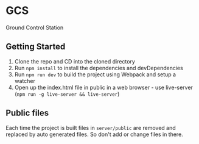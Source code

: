 # GCS
Ground Control Station

## Getting Started
1. Clone the repo and CD into the cloned directory
2. Run `npm install` to install the dependencies and devDependencies
3. Run `npm run dev` to build the project using Webpack and setup a watcher
4. Open up the index.html file in public in a web browser - use live-server (`npm run -g live-server && live-server`)

## Public files
Each time the project is built files in `server/public` are removed and replaced by auto generated files. So don't
add or change files in there.
